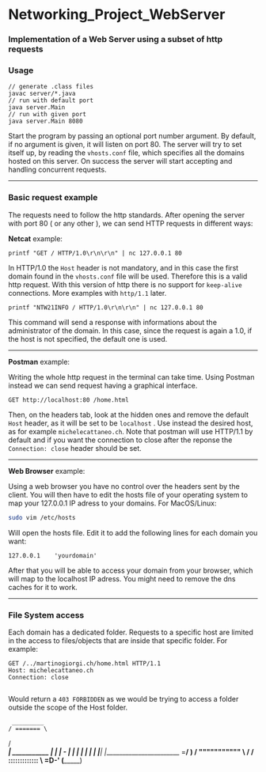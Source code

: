 # Networking_Project_WebServer

### Implementation of a Web Server using a subset of http requests

### **Usage**

```shell
// generate .class files
javac server/*.java
// run with default port
java server.Main
// run with given port
java server.Main 8080
```

Start the program by passing an optional port number argument. By default, if no argument is given, it will listen on port 80.
The server will try to set itself up, by reading the `vhosts.conf` file, which specifies all the domains hosted on this server.
On success the server will start accepting and handling concurrent requests.

---

### **Basic request example**

The requests need to follow the http standards. After opening the server with port 80 ( or any other ), we can send HTTP requests in different ways:

**Netcat** example:

```shell
printf "GET / HTTP/1.0\r\n\r\n" | nc 127.0.0.1 80
```

In HTTP/1.0 the `Host` header is not mandatory, and in this case the first domain found in the `vhosts.conf` file will be used. Therefore this is a valid http request. With this version of http there is no support for `keep-alive` connections. More examples with `http/1.1` later.

```shell
printf "NTW21INFO / HTTP/1.0\r\n\r\n" | nc 127.0.0.1 80
```

This command will send a response with informations about the administrator of the domain. In this case, since the request is again a 1.0, if the host is not specified, the default one is used.

---

**Postman** example:

Writing the whole http request in the terminal can take time. Using Postman instead we can send request having a graphical interface.

```http
GET http://localhost:80 /home.html
```

Then, on the headers tab, look at the hidden ones and remove the default `Host` header, as it will be set to be `localhost` . Use instead the desired host, as for example `michelecattaneo.ch`. Note that postman will use HTTP/1.1 by default and if you want the connection to close after the reponse the `Connection: close` header should be set.

---

**Web Browser** example:

Using a web browser you have no control over the headers sent by the client. You will then have to edit the hosts file of your operating system to map your 127.0.0.1 IP adress to your domains. For MacOS/Linux:

```bash
sudo vim /etc/hosts
```

Will open the hosts file. Edit it to add the following lines for each domain you want:

```
127.0.0.1    'yourdomain'
```

After that you will be able to access your domain from your browser, which will map to the localhost IP adress. You might need to remove the dns caches for it to work.

---

### File System access

Each domain has a dedicated folder. Requests to a specific host are limited in the access to files/objects that are inside that specific folder. For example:

```http
GET /../martinogiorgi.ch/home.html HTTP/1.1
Host: michelecattaneo.ch
Connection: close


```

Would return a `403 FORBIDDEN` as we would be trying to access a folder outside the scope of the Host folder.

     _________
    / ======= \
   / __________\
  | ___________ |
  | | -       | |
  | |         | |
  | |_________| |________________________
  \=____________/                        )
  / """"""""""" \                       /
 / ::::::::::::: \                  =D-'
(_________________)